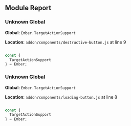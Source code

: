 ## Module Report
### Unknown Global

**Global**: `Ember.TargetActionSupport`

**Location**: `addon/components/destructive-button.js` at line 9

```js

const {
  TargetActionSupport
} = Ember;

```

### Unknown Global

**Global**: `Ember.TargetActionSupport`

**Location**: `addon/components/loading-button.js` at line 8

```js

const {
  TargetActionSupport
} = Ember;

```
